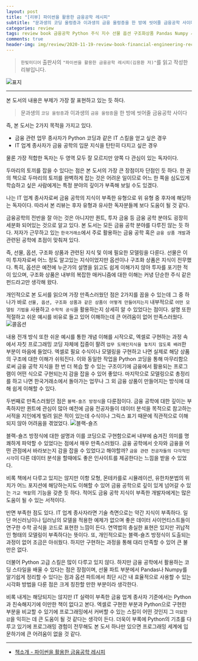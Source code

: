 ```yaml
---  
layout: post  
title: "[리뷰] 파이썬을 활용한 금융공학 레시피"  
subtitle: "문과생의 코딩 울렁증과 이과생의 금융 울렁증을 한 방에 씻어줄 금융공학 사이다"  
categories: review  
tags: review book 금융공학 Python 주식 지수 선물 옵션 구조화상품 Pandas Numpy 시각화 모델링   
comments: true  
header-img: img/review/2020-11-19-review-book-financial-engineering-recipe-1.png
---  
```

  
> `한빛미디어` 출판사의 `"파이썬을 활용한 금융공학 레시피(김용환 저)"`를 읽고 작성한 리뷰입니다.  

![표지](https://theorydb.github.io/assets/img/review/2020-11-19-review-book-financial-engineering-recipe-1.png)  

---

본 도서의 내용은 부제가 가장 잘 표현하고 있는 듯 하다.

> 문과생의 `코딩 울렁증`과 이과생의 `금융 울렁증`을 한 방에 씻어줄 금융공학 사이다

즉, 본 도서는 2가지 목적을 가지고 있다. 
* 금융 관련 업무 종사자가 Python 코딩과 같은 IT 스킬을 얻고 싶은 경우
* IT 업계 종사자가 금융 공학의 입문 지식을 탄탄히 다지고 싶은 경우 

물론 가장 적합한 독자는 두 영역 모두 잘 모르지만 양쪽 다 관심이 있는 독자이다. 

두마리의 토끼를 잡을 수 있다는 점은 본 도서의 가장 큰 장점이자 단점인 듯 하다. 한 권의 책으로 두마리의 토끼를 완벽하게 잡는 것은 어려운 일이므로 어느 한 쪽을 심도있게 학습하고 싶은 사람에게는 특정 분야의 깊이가 부족해 보일 수도 있겠다.

나는 IT 업계 종사자로써 금융 공학의 지식이 부족한 유형으로 위 유형 중 후자에 해당하는 독자이다. 따라서 본 리뷰는 후자 유형과 유사한 독자분들께 보다 도움이 될 것 같다.

금융공학의 전반을 잘 아는 것은 아니지만 퀀트, 투자 금융 등 금융 공학 분야도 굉장히 세분화 되어있는 것으로 알고 있다. 본 도서는 모든 금융 공학 분야를 다루진 않는 듯 하다. 저자가 근무하고 있는 `한국거래소`에서 주로 활용하는 금융 공학 혹은 `금융 상품 개발`과 관련된 공학에 초점이 맞춰져 있다. 

즉, 선물, 옵션, 구조화 상품과 관련된 지식 및 이에 필요한 모델링을 다룬다. 선물은 이미 투자자로써 어느 정도 알고있는 지식이었지만 옵션이나 구조화 상품은 지식이 전무했다. 특히, 옵션은 예전에 누군가의 설명을 읽고도 쉽게 이해가지 않아 투자를 포기한 적이 있으며, 구조화 상품은 내부의 복잡한 매커니즘에 대한 이해는 커녕 단순한 주식 같은 펀드라고만 생각해 왔다.

개인적으로 본 도서를 읽으며 가장 만족스러웠던 점은 2가지를 꼽을 수 있는데 그 중 하나가 바로 `선물, 옵션, 구조화 상품과 같은 상품이 어떻게 만들어지는지` 내부적으로 `어떤 모델링 기법을` 사용하고 `수학적 공식`을 활용하는지 상세히 알 수 있었다는 점이다. 설명 또한 적절하고 쉬운 예시를 비유로 들고 있어 이해하는데 큰 어려움이 없어 만족스러웠다.
![콜옵션](https://theorydb.github.io/assets/img/review/2020-11-19-review-book-financial-engineering-recipe-2.png)  

내용 전개 방식 또한 쉬운 예시를 통한 개념 이해를 시작으로, 엑셀로 구현하는 과정 속에서 자칫 프로그래밍 코딩 자체에 집중이 팔려 `업무 도메인지식을 놓치지 않도록 배려`한 부분이 마음에 들었다. 엑셀로 필요 수식이나 모델링을 구현하고 나면 실제로 해당 상품의 구조에 대한 이해가 쉬워진다. 이와 동일한 작업을 Python 코딩을 통해 마무리함으로써 금융 공학 지식을 한 번 더 복습 할 수 있는 구조이기에 금융에서 활용되는 프로그램이 어떤 식으로 구현되는지 감을 잡을 수 있어 좋았다. 마지막으로 모델링으로 총정리를 하고 나면 한국거래소에서 돌아가는 업무나 그 외 금융 상품이 만들어지는 방식에 대해 쉽게 이해할 수 있다.

두번째로 만족스러웠던 점은 `블랙-숄즈 방정식`을 다룬점이다. 금융 공학에 대한 깊이는 부족하지만 퀀트에 관심이 많아 예전에 금융 전공자들이 데이터 분석을 목적으로 참고하는 서적을 지인에게 빌려 읽은 적이 있는데 수식이나 그릭스 표기 때문에 직관적으로 이해되지 않아 어려움을 겪었었다.
![블랙-숄즈](https://theorydb.github.io/assets/img/review/2020-11-19-review-book-financial-engineering-recipe-3.png)  

블랙-숄즈 방정식에 대한 설명과 이를 코딩으로 구현함으로써 내부에 숨겨진 의미를 명쾌하게 파악할 수 있었다는 점에서 매우 만족스러웠다. 금융 공학에서 숫자와 금융을 어떤 관점에서 바라보는지 감을 잡을 수 있었다고 해야할까? `금융 관련 전공자들의 다각적인 시각`이 다른 데이터 분석을 할때에도 좋은 인사이트를 제공한다는 느낌을 받을 수 있었다. 

비록 책에서 다루고 있지는 않지만 이항 모형, 몬테카를로 시뮬레이션, 유한차분법의 위치가 어느 포지션에 해당하는지도 이해할 수 있어 금융 공학으로 깊이 있게 넘어갈 수 있는 `가교 역할`의 기능을 갖춘 듯 하다. 적어도 금융 공학 지식이 부족한 개발자에게는 많은 도움이 될 수 있는 서적이다. 

반면 부족한 점도 있다. IT 업계 종사자라면 기술 측면으로는 약간 지식이 부족하다. 일단 머신러닝이나 딥러닝의 모델을 적용한 예제가 없으며 좋은 데이터 사이언티스트들이 연구한 수학 공식을 코드로 표현한 느낌이 든다. 연역법의 충실한 표현은 있지만 귀납적인 형태의 모델링이 부족하다는 뜻이다. 또, 개인적으로는 블랙-숄즈 방정식이 도출되는 과정이 없어 조금은 아쉬웠다. 하지만 구현하는 과정을 통해 대리 만족할 수 있어 큰 불만은 없다.

더불어 Python 고급 스킬은 많이 다루고 있지 않다. 하지만 금융 공학에서 활용하는 코딩 스타일을 배울 수 있다는 점은 장점이며, 선물 파트 부분에서 Pandas나 Numpy를 알기쉽게 정리할 수 있다는 점과 옵션 파트에서 최단 시간 내 효율적으로 사용할 수 있는 시각화 방법을 다룬 점은 크게 칭찬할 만한 부분이라 생각한다. 

비록 내게는 해당되지는 않지만 IT 실력이 부족한 금융 업계 종사자 기준에서는 Python과 친숙해지기에 이만한 책이 없다고 본다. 엑셀로 구현한 부분과 Python으로 구현한 부분을 비교할 수 있기에 프로그래밍에서 커버할 수 있는 스킬이 어떤 것인지 그 `미묘한 감`을 익히는 데 큰 도움이 될 것 같다는 생각이 든다. 더욱이 부록에 Python의 기초를 다루고 있기에 프로그래밍 경험이 전무해도 본 도서 하나만 있으면 프로그래밍 세계에 입문하기에 큰 어려움이 없을 것 같다.

---

* [책소개 - 파이썬을 활용한 금융공학 레시피](http://www.yes24.com/Product/Goods/61177004?OzSrank=1)

